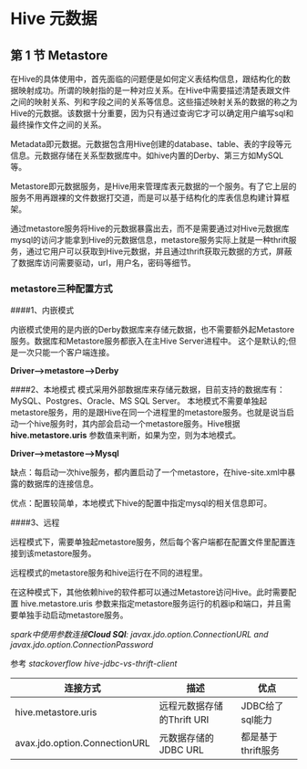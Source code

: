 # Hive 元数据

## 第 1 节 Metastore
在Hive的具体使用中，首先面临的问题便是如何定义表结构信息，跟结构化的数据映射成功。所谓的映射指的是一种对应关系。在Hive中需要描述清楚表跟文件之间的映射关系、列和字段之间的关系等信息。这些描述映射关系的数据的称之为Hive的元数据。该数据十分重要，因为只有通过查询它才可以确定用户编写sql和最终操作文件之间的关系。

Metadata即元数据。元数据包含用Hive创建的database、table、表的字段等元信息。元数据存储在关系型数据库中。如hive内置的Derby、第三方如MySQL等。

Metastore即元数据服务，是Hive用来管理库表元数据的一个服务。有了它上层的服务不用再跟裸的文件数据打交道，而是可以基于结构化的库表信息构建计算框架。

通过metastore服务将Hive的元数据暴露出去，而不是需要通过对Hive元数据库mysql的访问才能拿到Hive的元数据信息，metastore服务实际上就是一种thrift服务，通过它用户可以获取到Hive元数据，并且通过thrift获取元数据的方式，屏蔽了数据库访问需要驱动，url，用户名，密码等细节。

### metastore三种配置方式 

####1、内嵌模式

内嵌模式使用的是内嵌的Derby数据库来存储元数据，也不需要额外起Metastore服务。数据库和Metastore服务都嵌入在主Hive Server进程中。
这个是默认的;但是一次只能一个客户端连接。

**Driver-->metastore-->Derby**

####2、本地模式
模式采用外部数据库来存储元数据，目前支持的数据库有：MySQL、Postgres、Oracle、MS SQL Server。
本地模式不需要单独起metastore服务，用的是跟Hive在同一个进程里的metastore服务。也就是说当启动一个hive服务时，其内部会启动一个metastore服务。Hive根据 **hive.metastore.uris** 参数值来判断，如果为空，则为本地模式。

**Driver-->metastore-->Mysql**

缺点：每启动一次hive服务，都内置启动了一个metastore，在hive-site.xml中暴露的数据库的连接信息。

优点：配置较简单，本地模式下hive的配置中指定mysql的相关信息即可。

####3、远程

远程模式下，需要单独起metastore服务，然后每个客户端都在配置文件里配置连接到该metastore服务。

远程模式的metastore服务和hive运行在不同的进程里。

在这种模式下，其他依赖hive的软件都可以通过Metastore访问Hive。此时需要配置 hive.metastore.uris 参数来指定metastore服务运行的机器ip和端口，并且需要单独手动启动metastore服务。

_spark中使用参数连接**Cloud SQl**: javax.jdo.option.ConnectionURL and javax.jdo.option.ConnectionPassword_

参考 _stackoverflow hive-jdbc-vs-thrift-client_

| 连接方式                      | 描述                       | 优点               |
|-------------------------------|----------------------------|--------------------|
| hive.metastore.uris           | 远程元数据存储的Thrift URI | JDBC给了sql能力    |
| avax.jdo.option.ConnectionURL | 元数据存储的JDBC URL       | 都是基于thrift服务 |

